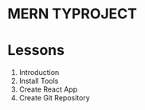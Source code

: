 # MERN TYPROJECT

# Lessons

1. Introduction
2. Install Tools
3. Create React App
4. Create Git Repository
